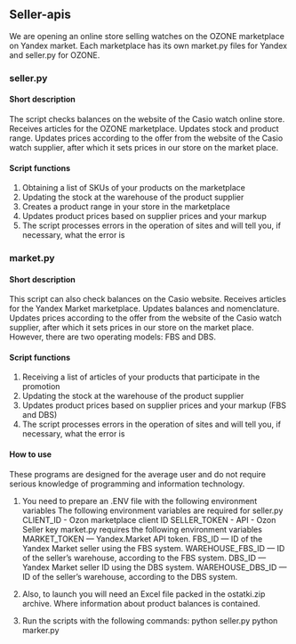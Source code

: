 ## Seller-apis
We are opening an online store selling watches on the OZONE marketplace on Yandex market.
Each marketplace has its own market.py files for Yandex and seller.py for OZONE.

### seller.py
#### Short description
The script checks balances on the website of the Casio watch online store. Receives articles for the OZONE marketplace. Updates stock and product range. Updates prices according to the offer from the website of the Casio watch supplier, after which it sets prices in our store on the market place.
#### Script functions
1. Obtaining a list of SKUs of your products on the marketplace
2. Updating the stock at the warehouse of the product supplier
3. Creates a product range in your store in the marketplace
4. Updates product prices based on supplier prices and your markup
5. The script processes errors in the operation of sites and will tell you, if necessary, what the error is

### market.py
#### Short description
This script can also check balances on the Casio website. Receives articles for the Yandex Market marketplace. Updates balances and nomenclature. Updates prices according to the offer from the website of the Casio watch supplier, after which it sets prices in our store on the market place. However, there are two operating models: FBS and DBS.
#### Script functions
1. Receiving a list of articles of your products that participate in the promotion
2. Updating the stock at the warehouse of the product supplier
3. Updates product prices based on supplier prices and your markup (FBS and DBS)
4. The script processes errors in the operation of sites and will tell you, if necessary, what the error is

#### How to use
These programs are designed for the average user and do not require serious knowledge of programming and information technology.

1. You need to prepare an .ENV file with the following environment variables
The following environment variables are required for seller.py
    CLIENT_ID - Ozon marketplace client ID
    SELLER_TOKEN - API - Ozon Seller key
market.py requires the following environment variables
    MARKET_TOKEN — Yandex.Market API token.
    FBS_ID — ID of the Yandex Market seller using the FBS system.
    WAREHOUSE_FBS_ID — ID of the seller’s warehouse, according to the FBS system.
    DBS_ID — Yandex Market seller ID using the DBS system.
    WAREHOUSE_DBS_ID — ID of the seller’s warehouse, according to the DBS system.

2. Also, to launch you will need an Excel file packed in the ostatki.zip archive. Where information about product balances is contained.
3. Run the scripts with the following commands:
    python seller.py
    python marker.py